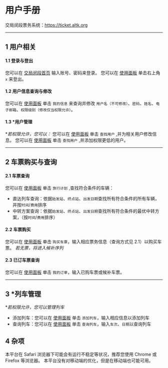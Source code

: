 # 用户手册
交局闵段票务系统：https://ticket.altk.org

---
## 1 用户相关

#### 1.1 登录与登出
您可以在 [交局闵段首页](https://ticket.altk.org) 输入账号、密码来登录。
您可以在 [使用面板](https://ticket.altk.org/dashboard) 单击右上角 `x` 来登出。

#### 1.2 用户信息查询与修改
您可以在 [使用面板](https://ticket.altk.org/dashboard) 单击 `我的信息` 来查询并修改 `用户名（不可修改）`、`密码`、`姓名`、`电子邮箱`、`权限级别（修改仅当权限允许）`。

#### 1.3 *用户管理
**若权限允许，您可以：*
您可以在 [使用面板](https://ticket.altk.org/dashboard) 单击 `查找用户` ,并为相关用户修改信息。
您可以在 [使用面板](https://ticket.altk.org/dashboard) 单击 `查找用户` ,并添加权限更低的用户。

---
## 2 车票购买与查询
#### 2.1 车票查询
您可以在 [使用面板](https://ticket.altk.org/dashboard) 单击 `旅行计划` ,查找符合条件的车辆：
- 直达列车查询：依据`始发站`、`终点站`、`出发日期`查找所有符合条件的所有车辆，并按`时间`/`费用`排序
- 中转方案查询：依据`始发站`、`终点站`、`出发日期`查找所有符合条件的最优中转方案，（按`时间`/`费用`排序）

#### 2.2 车票购买
您可以在 [使用面板](https://ticket.altk.org/dashboard) 单击 `购买车票`，输入相应票务信息（查询方式见 2.1）以购买车票。
*若无票，将进入候补序列*

#### 2.3 已订车票查询
您可以在 [使用面板](https://ticket.altk.org/dashboard) 单击 `我的订单`，输入已购车票或候补车票。

---
## 3 *列车管理
**若权限允许，您可以管理列车*
- 添加列车：您可以在 [使用面板](https://ticket.altk.org/dashboard) 单击 `添加列车`，输入相应信息以添加列车
- 查询列车：您可以在 [使用面板](https://ticket.altk.org/dashboard) 单击 `查询列车`，输入`车次`、`日期`以查询列车

## 4 杂项

本平台在 Safari 浏览器下可能会有运行不稳定等状况，推荐您使用 Chrome 或 Firefox 等浏览器。
本平台没有对移动端的优化，但是在移动端也可能可用。
